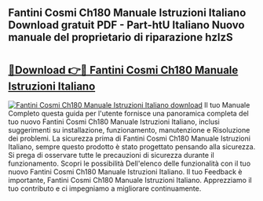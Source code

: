 ## Fantini Cosmi Ch180 Manuale Istruzioni Italiano Download gratuit PDF - Part-htU Italiano Nuovo manuale del proprietario di riparazione hzlzS

# <h2><a href="http://dfd72d1.blite.top/?on=Fantini+Cosmi+Ch180+Manuale+Istruzioni+Italiano">🔗Download 👉🔴 Fantini Cosmi Ch180 Manuale Istruzioni Italiano</a></h2>

[![Fantini Cosmi Ch180 Manuale Istruzioni Italiano download](https://i.imgur.com/lujVjoI.png)](http://dfd72d1.blite.top/?on=Fantini+Cosmi+Ch180+Manuale+Istruzioni+Italiano)
Il tuo Manuale Completo questa guida per l'utente fornisce una panoramica completa del tuo nuovo Fantini Cosmi Ch180 Manuale Istruzioni Italiano, inclusi suggerimenti su installazione, funzionamento, manutenzione e Risoluzione dei problemi. La sicurezza prima di Fantini Cosmi Ch180 Manuale Istruzioni Italiano, sempre questo prodotto è stato progettato pensando alla sicurezza. Si prega di osservare tutte le precauzioni di sicurezza durante il funzionamento. Scopri le possibilità Dell'elenco delle funzionalità con il tuo nuovo Fantini Cosmi Ch180 Manuale Istruzioni Italiano. Il tuo Feedback è importante, Fantini Cosmi Ch180 Manuale Istruzioni Italiano. Apprezziamo il tuo contributo e ci impegniamo a migliorare continuamente.

